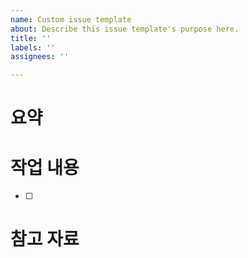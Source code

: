 ```yaml
---
name: Custom issue template
about: Describe this issue template's purpose here.
title: ''
labels: ''
assignees: ''

---
```


# 요약


# 작업 내용
- [ ] 

# 참고 자료
